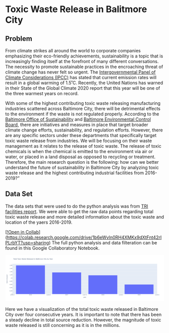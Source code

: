 # Toxic Waste Release in Balitmore City 

## Problem 
From climate strikes all around the world to corporate companies emphasizing their eco-friendly achievements, sustainability is a topic that is increasingly finding itself at the forefront of many different conversations. The necessity to promote sustainable practices in the encroaching threat of climate change has never felt so urgent. The [Intergovernmental Panel of Climate Considerations (IPCC)](https://www.ipcc.ch/) has stated that current emission rates will result in a global warming of 1.5˚C. Recently, the United Nations has warned in their State of the Global Climate 2020 report that this year will be one of the three warmest years on record. 

With some of the highest contributing toxic waste releasing manufacturing industries scattered across Baltimore City, there will be detrimental effects to the environment if the waste is not regulated properly. According to the [Baltimore Office of Sustainability](https://www.baltimoresustainability.org/) and [Baltimore Environmental Control Board](https://ecb.baltimorecity.gov/), there are initiatives and measures in place that target broader climate change efforts, sustainability, and regulation efforts. However, there are any specific sectors under these departments that specifically target toxic waste release from industries. We will be focusing on their waste management as it relates to the release of toxic waste. The release of toxic chemicals is when the chemical is emitted to the environment via air or water, or placed in a land disposal as opposed to recycling or treatment. Therefore, the main research question is the following: how can we better understand the future of sustainability in Baltimore City by analyzing toxic waste release and the highest contributing industrial facilities from 2016-2019?” 


## Data Set 

The data sets that were used to do the python analysis was from [TRI facilities report](https://www.epa.gov/toxics-release-inventory-tri-program/tri-basic-data-files-calendar-years-1987-2019?). We were able to get the raw data points regarding total toxic waste release and more detailed information about the toxic waste and location of the yaers 2016-2019. 

[[!Open in Collab](https://colab.research.google.com/assets/colab-badge.svg)](https://colab.research.google.com/drive/1b6eWvln0RH4XMKx9dXtFnt42rIPLrbYT?usp=sharing)
The full python analysis and data filteration can be found in this Google Collaboratory Notebook. 

![total release bar chart](https://github.com/EuniceNamkoong/Toxic_Waste_Release_Baltimore_City/blob/main/total%20toxic%20waste%20by%20year%20plot%20.png)

Here we have a visualization of the total toxic waste released in Baltimore City over four consecutive years. It is important to note that there has been a steady decline in total source reduction. However, the magnitude of toxic waste released is still concerning as it is in the millions. 

